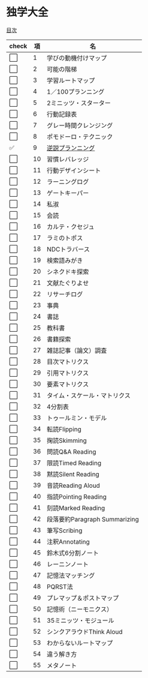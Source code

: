 # 独学大全
[目次](https://www.diamond.co.jp/book/9784478108536.html)

|check|項|名|
|--|--|--|
|:white_large_square:|1|学びの動機付けマップ|
|:white_large_square:|2|可能の階梯|
|:white_large_square:|3|学習ルートマップ|
|:white_large_square:|4|1／100プランニング|
|:white_large_square:|5|2ミニッツ・スターター|
|:white_large_square:|6|行動記録表|
|:white_large_square:|7|グレー時間クレンジング|
|:white_large_square:|8|ポモドーロ・テクニック|
|:white_check_mark:|9|[逆説プランニング](独学大全/9_逆説プランニング.md)|
|:white_large_square:|10|習慣レバレッジ|
|:white_large_square:|11|行動デザインシート|
|:white_large_square:|12|ラーニングログ|
|:white_large_square:|13|ゲートキーパー|
|:white_large_square:|14|私淑|
|:white_large_square:|15|会読|
|:white_large_square:|16|カルテ・クセジュ|
|:white_large_square:|17|ラミのトポス|
|:white_large_square:|18|NDCトラバース|
|:white_large_square:|19|検索語みがき|
|:white_large_square:|20|シネクドキ探索|
|:white_large_square:|21|文献たぐりよせ|
|:white_large_square:|22|リサーチログ|
|:white_large_square:|23|事典|
|:white_large_square:|24|書誌|
|:white_large_square:|25|教科書|
|:white_large_square:|26|書籍探索|
|:white_large_square:|27|雑誌記事（論文）調査|
|:white_large_square:|28|目次マトリクス|
|:white_large_square:|29|引用マトリクス|
|:white_large_square:|30|要素マトリクス|
|:white_large_square:|31|タイム・スケール・マトリクス|
|:white_large_square:|32|4分割表|
|:white_large_square:|33|トゥールミン・モデル|
|:white_large_square:|34|転読Flipping|
|:white_large_square:|35|掬読Skimming|
|:white_large_square:|36|問読Q&A Reading|
|:white_large_square:|37|限読Timed Reading|
|:white_large_square:|38|黙読Silent Reading|
|:white_large_square:|39|音読Reading Aloud|
|:white_large_square:|40|指読Pointing Reading|
|:white_large_square:|41|刻読Marked Reading|
|:white_large_square:|42|段落要約Paragraph Summarizing|
|:white_large_square:|43|筆写Scribing|
|:white_large_square:|44|注釈Annotating|
|:white_large_square:|45|鈴木式6分割ノート|
|:white_large_square:|46|レーニンノート|
|:white_large_square:|47|記憶法マッチング|
|:white_large_square:|48|PQRST法|
|:white_large_square:|49|プレマップ＆ポストマップ|
|:white_large_square:|50|記憶術（ニーモニクス）|
|:white_large_square:|51|35ミニッツ・モジュール|
|:white_large_square:|52|シンクアラウドThink Aloud|
|:white_large_square:|53|わからないルートマップ|
|:white_large_square:|54|違う解き方|
|:white_large_square:|55|メタノート|

